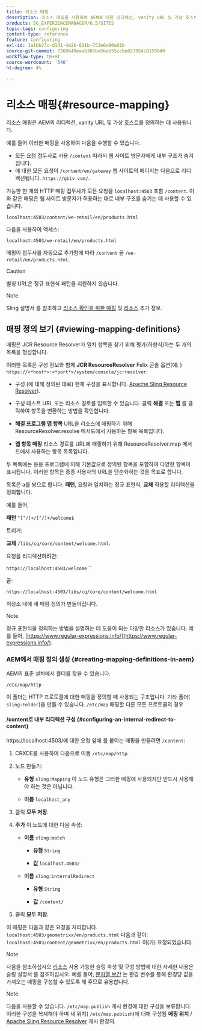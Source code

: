 ```yaml
---
title: 리소스 매핑
description: 리소스 매핑을 사용하여 AEM에 대한 리디렉션, vanity URL 및 가상 호스트를 정의하는 방법을 알아봅니다.
products: SG_EXPERIENCEMANAGER/6.5/SITES
topic-tags: configuring
content-type: reference
feature: Configuring
exl-id: 1a1bb23c-d1d1-4e2b-811b-753e6a90a01b
source-git-commit: 7260649eaab303ba5bab55ccbe02395dc8159949
workflow-type: tm+mt
source-wordcount: '546'
ht-degree: 4%

---
```


# 리소스 매핑{#resource-mapping}

리소스 매핑은 AEM의 리디렉션, vanity URL 및 가상 호스트를 정의하는 데 사용됩니다.

예를 들어 이러한 매핑을 사용하여 다음을 수행할 수 있습니다.

* 모든 요청 접두사로 사용 `/content` 따라서 웹 사이트 방문자에게 내부 구조가 숨겨집니다.
* 에 대한 모든 요청이 `/content/en/gateway` 웹 사이트의 페이지는 다음으로 리디렉션됩니다. `https://gbiv.com/`.

가능한 한 개의 HTTP 매핑 접두사가 모든 요청을 `localhost:4503` 포함 `/content`. 이와 같은 매핑은 웹 사이트 방문자가 허용하는 대로 내부 구조를 숨기는 데 사용할 수 있습니다.

`localhost:4503/content/we-retail/en/products.html`

다음을 사용하여 액세스:

`localhost:4503/we-retail/en/products.html`

매핑이 접두사를 자동으로 추가함에 따라 `/content` 끝 `/we-retail/en/products.html`.

>[!CAUTION]
>
>별칭 URL은 정규 표현식 패턴을 지원하지 않습니다.

>[!NOTE]
>
>Sling 설명서 를 참조하고 [리소스 확인을 위한 매핑](https://sling.apache.org/documentation/the-sling-engine/mappings-for-resource-resolution.html) 및 [리소스](https://sling.apache.org/documentation/the-sling-engine/mappings-for-resource-resolution.html) 추가 정보.

## 매핑 정의 보기 {#viewing-mapping-definitions}

매핑은 JCR Resource Resolver가 일치 항목을 찾기 위해 평가(하향식)하는 두 개의 목록을 형성합니다.

이러한 목록은 구성 정보와 함께 **JCR ResourceResolver** Felix 콘솔 옵션(예: ) `https://<*host*>:<*port*>/system/console/jcrresolver`:

* 구성 (에 대해 정의된 대로) 현재 구성을 표시합니다. [Apache Sling Resource Resolver](/help/overview/seo-and-url-management.md#etc-map)).

* 구성 테스트 URL 또는 리소스 경로를 입력할 수 있습니다. 클릭 **해결** 또는 **맵** 를 클릭하여 항목을 변환하는 방법을 확인합니다.

* **해결 프로그램 맵 항목**
URL을 리소스에 매핑하기 위해 ResourceResolver.resolve 메서드에서 사용하는 항목 목록입니다.

* **맵 항목 매핑**
리소스 경로를 URL에 매핑하기 위해 ResourceResolver.map 메서드에서 사용하는 항목 목록입니다.

두 목록에는 응용 프로그램에 의해 기본값으로 정의된 항목을 포함하여 다양한 항목이 표시됩니다. 이러한 항목은 종종 사용자의 URL을 단순화하는 것을 목표로 합니다.

목록은 a를 쌍으로 합니다. **패턴**, 요청과 일치하는 정규 표현식, **교체** 적용할 리디렉션을 정의합니다.

예를 들어,

**패턴** `^[^/]+/[^/]+/welcome$`

트리거:

**교체** `/libs/cq/core/content/welcome.html`.

요청을 리디렉션하려면:

`https://localhost:4503/welcome` ``

끝:

`https://localhost:4503/libs/cq/core/content/welcome.html`

저장소 내에 새 매핑 정의가 만들어집니다.

>[!NOTE]
>
>정규 표현식을 정의하는 방법을 설명하는 데 도움이 되는 다양한 리소스가 있습니다. 예를 들어, [https://www.regular-expressions.info/](https://www.regular-expressions.info/).

### AEM에서 매핑 정의 생성 {#creating-mapping-definitions-in-aem}

AEM의 표준 설치에서 폴더를 찾을 수 있습니다.

`/etc/map/http`

이 폴더는 HTTP 프로토콜에 대한 매핑을 정의할 때 사용되는 구조입니다. 기타 폴더( `sling:Folder`)을 만들 수 있습니다. `/etc/map` 매핑할 다른 모든 프로토콜의 경우

#### /content로 내부 리디렉션 구성 {#configuring-an-internal-redirect-to-content}

https://localhost:4503/에 대한 요청 앞에 를 붙이는 매핑을 만들려면 `/content`:

1. CRXDE를 사용하여 다음으로 이동 `/etc/map/http`.

1. 노드 만들기:

   * **유형** `sling:Mapping`
이 노드 유형은 그러한 매핑에 사용되지만 반드시 사용해야 하는 것은 아닙니다.

   * **이름** `localhost_any`

1. 클릭 **모두 저장**.
1. **추가** 이 노드에 대한 다음 속성:

   * **이름** `sling:match`

      * **유형** `String`

      * **값** `localhost.4503/`

   * **이름** `sling:internalRedirect`

      * **유형** `String`

      * **값** `/content/`

1. 클릭 **모두 저장**.

이 매핑은 다음과 같은 요청을 처리합니다.
`localhost:4503/geometrixx/en/products.html`
다음과 같이:
`localhost:4503/content/geometrixx/en/products.html`
이(가) 요청되었습니다.

>[!NOTE]
>
>다음을 참조하십시오 [리소스](https://sling.apache.org/documentation/the-sling-engine/mappings-for-resource-resolution.html) 사용 가능한 슬링 속성 및 구성 방법에 대한 자세한 내용은 슬링 설명서 를 참조하십시오.
>예를 들어, [문자열 보간](https://sling.apache.org/documentation/the-sling-engine/mappings-for-resource-resolution.html#string-interpolation-for-etcmap) 는 환경 변수를 통해 환경당 값을 가져오는 매핑을 구성할 수 있도록 해 주므로 유용합니다.

>[!NOTE]
>
>다음을 사용할 수 있습니다. `/etc/map.publish` 게시 환경에 대한 구성을 보류합니다. 이러한 구성을 복제해야 하며 새 위치( `/etc/map.publish`)에 대해 구성됨 **매핑 위치** / [Apache Sling Resource Resolver](/help/overview/seo-and-url-management.md#etc-map) 게시 환경의.
